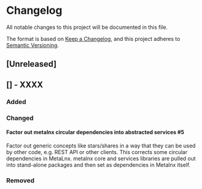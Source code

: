 # Changelog
All notable changes to this project will be documented in this file.

The format is based on [Keep a Changelog](https://keepachangelog.com/en/1.0.0/),
and this project adheres to [Semantic Versioning](https://semver.org/spec/v2.0.0.html).

## [Unreleased]

## [] - XXXX
### Added

### Changed


#### Factor out metalnx circular dependencies into abstracted services #5

Factor out generic concepts like stars/shares in a way that they can be used by other code, e.g. REST API or other clients. This corrects some circular dependencies in MetaLnx. metalnx core and services libraries are pulled out into stand-alone packages and then set as dependencies in Metalnx itself.


### Removed

